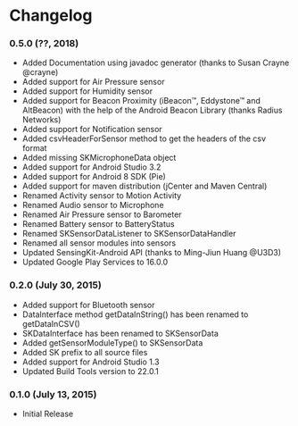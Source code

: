 # Changelog

### 0.5.0 (??, 2018)
- Added Documentation using javadoc generator (thanks to Susan Crayne @crayne)
- Added support for Air Pressure sensor
- Added support for Humidity sensor
- Added support for Beacon Proximity (iBeacon™, Eddystone™ and AltBeacon) with the help of the Android Beacon Library (thanks Radius Networks)
- Added support for Notification sensor
- Added csvHeaderForSensor method to get the headers of the csv format
- Added missing SKMicrophoneData object
- Added support for Android Studio 3.2
- Added support for Android 8 SDK (Pie)
- Added support for maven distribution (jCenter and Maven Central)
- Renamed Activity sensor to Motion Activity
- Renamed Audio sensor to Microphone
- Renamed Air Pressure sensor to Barometer
- Renamed Battery sensor to BatteryStatus
- Renamed SKSensorDataListener to SKSensorDataHandler
- Renamed all sensor modules into sensors
- Updated SensingKit-Android API (thanks to Ming-Jiun Huang @U3D3)
- Updated Google Play Services to 16.0.0

### 0.2.0 (July 30, 2015)
- Added support for Bluetooth sensor
- DataInterface method getDataInString() has been renamed to getDataInCSV()
- SKDataInterface has been renamed to SKSensorData
- Added getSensorModuleType() to SKSensorData
- Added SK prefix to all source files
- Added support for Android Studio 1.3
- Updated Build Tools version to 22.0.1

### 0.1.0 (July 13, 2015)
- Initial Release